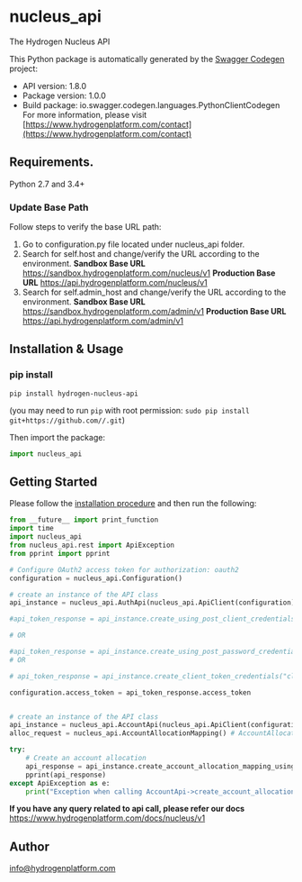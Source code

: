 # nucleus_api
The Hydrogen Nucleus API

This Python package is automatically generated by the [Swagger Codegen](https://github.com/swagger-api/swagger-codegen) project:

- API version: 1.8.0
- Package version: 1.0.0
- Build package: io.swagger.codegen.languages.PythonClientCodegen
For more information, please visit [https://www.hydrogenplatform.com/contact](https://www.hydrogenplatform.com/contact)

## Requirements.

Python 2.7 and 3.4+

### Update Base Path
Follow steps to verify the base URL path:
1. Go to configuration.py file located under nucleus_api folder.
2. Search for self.host and change/verify the URL according to the environment.
**Sandbox Base URL**
https://sandbox.hydrogenplatform.com/nucleus/v1
**Production Base URL**
https://api.hydrogenplatform.com/nucleus/v1
3. Search for self.admin_host and change/verify the URL according to the environment.
**Sandbox Base URL**
https://sandbox.hydrogenplatform.com/admin/v1
**Production Base URL**
https://api.hydrogenplatform.com/admin/v1
## Installation & Usage
### pip install

```
pip install hydrogen-nucleus-api
```
(you may need to run `pip` with root permission: `sudo pip install git+https://github.com//.git`)

Then import the package:
```python
import nucleus_api 
```

## Getting Started

Please follow the [installation procedure](#installation--usage) and then run the following:

```python
from __future__ import print_function
import time
import nucleus_api
from nucleus_api.rest import ApiException
from pprint import pprint

# Configure OAuth2 access token for authorization: oauth2
configuration = nucleus_api.Configuration()

# create an instance of the API class
api_instance = nucleus_api.AuthApi(nucleus_api.ApiClient(configuration))

#api_token_response = api_instance.create_using_post_client_credentials("client_id", "password")

# OR

#api_token_response = api_instance.create_using_post_password_credentials("client_id","password", "username", "secret" )
# OR

# api_token_response = api_instance.create_client_token_credentials("client_id", "password", "client_token");

configuration.access_token = api_token_response.access_token


# create an instance of the API class
api_instance = nucleus_api.AccountApi(nucleus_api.ApiClient(configuration))
alloc_request = nucleus_api.AccountAllocationMapping() # AccountAllocationMapping | allocRequest

try:
    # Create an account allocation
    api_response = api_instance.create_account_allocation_mapping_using_post(alloc_request)
    pprint(api_response)
except ApiException as e:
    print("Exception when calling AccountApi->create_account_allocation_mapping_using_post: %s\n" % e)

```
**If you have any query related to api call, please refer our docs** https://www.hydrogenplatform.com/docs/nucleus/v1

## Author

info@hydrogenplatform.com

